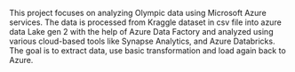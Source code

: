 This project focuses on analyzing Olympic data using Microsoft Azure services. The data is processed from Kraggle dataset in csv file into azure data Lake gen 2 with the help of Azure Data Factory and analyzed using various cloud-based tools like Synapse Analytics, and Azure Databricks. The goal is to extract data, use basic transformation and load again back to Azure.
